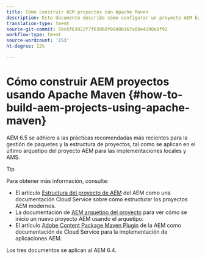 ```yaml
---
title: Cómo construir AEM proyectos con Apache Maven
description: Este documento describe cómo configurar un proyecto AEM basado en Apache Maven
translation-type: tm+mt
source-git-commit: 5bc6f63922f7f63d60f0048b167a08e4190a8f92
workflow-type: tm+mt
source-wordcount: '153'
ht-degree: 12%

---
```



# Cómo construir AEM proyectos usando Apache Maven {#how-to-build-aem-projects-using-apache-maven}

AEM 6.5 se adhiere a las prácticas recomendadas más recientes para la gestión de paquetes y la estructura de proyectos, tal como se aplican en el último arquetipo del proyecto AEM para las implementaciones locales y AMS.

>[!TIP]
>
>Para obtener más información, consulte:
>
>* El artículo [Estructura del proyecto de AEM](https://docs.adobe.com/content/help/es-ES/experience-manager-cloud-service/implementing/developing/aem-project-content-package-structure.html) del AEM como una documentación Cloud Service sobre cómo estructurar los proyectos AEM modernos.
>* La documentación de [AEM arquetipo del proyecto](https://docs.adobe.com/content/help/es-ES/experience-manager-core-components/using/developing/archetype/overview.html) para ver cómo se inicio un nuevo proyecto AEM usando el arquetipo.
>* El artículo [Adobe Content Package Maven Plugin](https://experienceleague.adobe.com/docs/experience-manager-cloud-service/implementing/developer-tools/maven-plugin.html?lang=en#developer-tools) de la AEM como documentación de Cloud Service para la implementación de aplicaciones AEM.

>
>
Los tres documentos se aplican al AEM 6.4.
